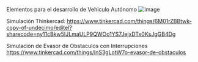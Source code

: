 Elementos para el desarrollo de Vehiculo Autónomo
![image](https://github.com/Ing-CarlosNova/Auto-guiado/assets/15624468/efd5039a-c48c-4896-9af5-6b82946d3841)




Simulación Thinkercad:
https://www.tinkercad.com/things/6M01rZBBtwk-copy-of-undecimo/editel?sharecode=ny11cBkw5IJLmaULP9QWOo1YS7JejxDTx0KsJgGB4Dg

Simulación de Evasor de Obstaculos con Interrupciones
https://www.tinkercad.com/things/lnS3gLotW7o-evasor-de-obstaculos
